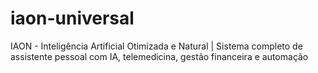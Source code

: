 # iaon-universal
IAON - Inteligência Artificial Otimizada e Natural | Sistema completo de assistente pessoal com IA, telemedicina, gestão financeira e automação
